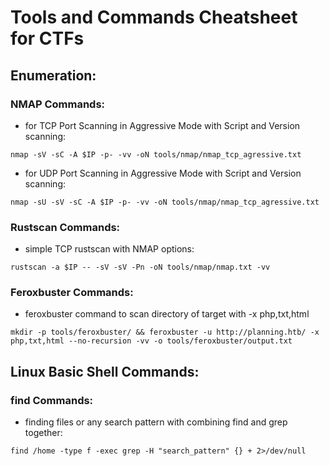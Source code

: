 # Tools and Commands Cheatsheet for CTFs


## Enumeration:

### NMAP Commands:

- for TCP Port Scanning in Aggressive Mode with Script and Version scanning:
```
nmap -sV -sC -A $IP -p- -vv -oN tools/nmap/nmap_tcp_agressive.txt
```

- for UDP Port Scanning in Aggressive Mode with Script and Version scanning:
```
nmap -sU -sV -sC -A $IP -p- -vv -oN tools/nmap/nmap_tcp_agressive.txt
```

### Rustscan Commands:

- simple TCP rustscan with NMAP options:

```
rustscan -a $IP -- -sV -sV -Pn -oN tools/nmap/nmap.txt -vv
```

### Feroxbuster Commands:

- feroxbuster command to scan directory of target with -x php,txt,html

```
mkdir -p tools/feroxbuster/ && feroxbuster -u http://planning.htb/ -x php,txt,html --no-recursion -vv -o tools/feroxbuster/output.txt
```

## Linux Basic Shell Commands:

### find Commands:

- finding files or any search pattern with combining find and grep together:

```
find /home -type f -exec grep -H "search_pattern" {} + 2>/dev/null
```

